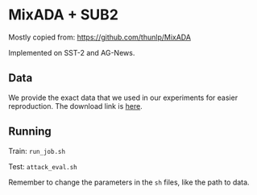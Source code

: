 # MixADA + SUB2

Mostly copied from: https://github.com/thunlp/MixADA

Implemented on SST-2 and AG-News.

## Data

We provide the exact data that we used in our experiments for easier reproduction. The download link is [here](https://drive.google.com/file/d/1MIFljjU8sOzxZshBvq7gFqX9MidqUSFe/view?usp=sharing). 

## Running 

Train: `run_job.sh` 

Test: `attack_eval.sh`

Remember to change the parameters in the `sh` files, like the path to data.

